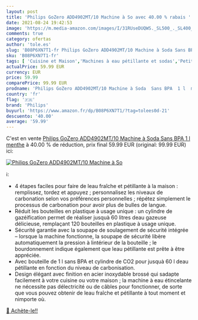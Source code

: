 ```yaml
---
layout: post
title: 'Philips GoZero ADD4902MT/10 Machine à So avec 40.00 % rabais '
date: 2021-08-24 19:42:53
image: 'https://m.media-amazon.com/images/I/31RUseDUQWS._SL500_._SL400_.jpg'
comments: true
category: ofertas
author: 'tole.es'
slug: 'B08P6XN7T1-fr Philips GoZero ADD4902MT/10 Machine à Soda Sans BPA 1 l...'
sku: 'B08P6XN7T1-fr'
tags: [ 'Cuisine et Maison','Machines à eau pétillante et sodas','Petit électroménager','philips','Électroménager spécialisé', ]
actualPrice: 59.99 EUR
currency: EUR
price: 59.99
comparePrice: 99.99 EUR
prodname: 'Philips GoZero ADD4902MT/10 Machine à Soda  Sans BPA  1 l  menthe'
country: 'fr'
flag: '🇫🇷'
brand: 'Philips'
buyurl: 'https://www.amazon.fr/dp/B08P6XN7T1/?tag=tolees0d-21'
descuento: '40.00'
average: '59.99'
---
```


C'est en vente [Philips GoZero ADD4902MT/10 Machine à Soda  Sans BPA  1 l  menthe](https://www.amazon.fr/dp/B08P6XN7T1/?tag=tolees0d-21)  à  40.00 % de réduction, prix final  59.99 EUR (original: 99.99 EUR) ici:

[![Philips GoZero ADD4902MT/10 Machine à So](https://m.media-amazon.com/images/I/31RUseDUQWS._SL500_._SL400_.jpg)](https://www.amazon.fr/dp/B08P6XN7T1/?tag=tolees0d-21)

ℹ️:

- 4 étapes faciles pour faire de leau fraîche et pétillante à la maison : remplissez, tordez et appuyez ; personnalisez les niveaux de carbonation selon vos préférences personnelles ; répétez simplement le processus de carbonation pour avoir plus de bulles de langue.
- Réduit les bouteilles en plastique à usage unique : un cylindre de gazéification permet de réaliser jusquà 60 litres deau gazeuse délicieuse, remplaçant 120 bouteilles en plastique à usage unique.
- Sécurité garantie avec la soupape de soulagement de sécurité intégrée – lorsque la machine fonctionne, la soupape de sécurité libère automatiquement la pression à lintérieur de la bouteille ; le bourdonnement indique également que leau pétillante est prête à être appréciée.
- Avec bouteille de 1 l sans BPA et cylindre de CO2 pour jusquà 60 l deau pétillante en fonction du niveau de carbonisation.
- Design élégant avec finition en acier inoxydable brossé qui sadapte facilement à votre cuisine ou votre maison ; la machine à eau étincelante ne nécessite pas délectricité ou de câbles pour fonctionner, de sorte que vous pouvez obtenir de leau fraîche et pétillante à tout moment et nimporte où.

[🛒 Achète-le!!](https://www.amazon.fr/dp/B08P6XN7T1/?tag=tolees0d-21)
